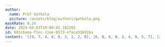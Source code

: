 ```yaml
---
author:
  name: Prof Gotkola
  picture: /assets/blog/authors/gotkola.png
maskRate: 0.24
date: 2024-04-03T19:00:02.182202
id: 601c6aea-f1ec-11ee-b573-efaca536916a
content: '[[9, 7, 4, 8, 0, 3, 1, 2, 0], [6, 8, 0, 0, 2, 4, 9, 5, 7], [2, 5, 1, 7, 0, 6, 0, 8, 4], [5, 0, 0, 0, 3, 0, 4, 9, 8], [0, 9, 0, 4, 0, 5, 2, 7, 3], [4, 3, 0, 9, 7, 2, 0, 1, 5], [7, 0, 5, 3, 1, 9, 8, 6, 2], [3, 0, 2, 5, 6, 8, 7, 4, 9], [8, 6, 9, 2, 4, 7, 0, 3, 0]]'
---
```

